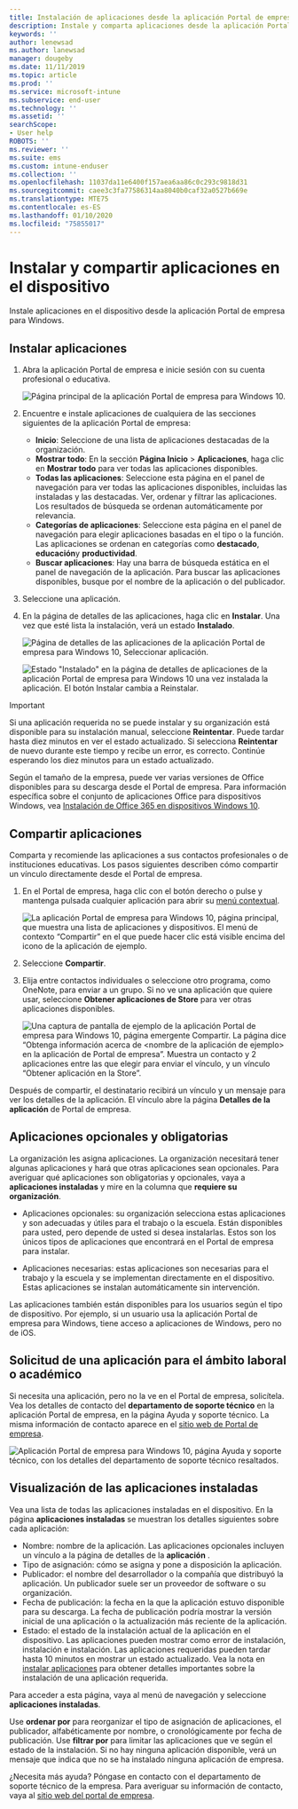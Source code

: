 ```yaml
---
title: Instalación de aplicaciones desde la aplicación Portal de empresa de Intune para Windows
description: Instale y comparta aplicaciones desde la aplicación Portal de empresa para Windows
keywords: ''
author: lenewsad
ms.author: lanewsad
manager: dougeby
ms.date: 11/11/2019
ms.topic: article
ms.prod: ''
ms.service: microsoft-intune
ms.subservice: end-user
ms.technology: ''
ms.assetid: ''
searchScope:
- User help
ROBOTS: ''
ms.reviewer: ''
ms.suite: ems
ms.custom: intune-enduser
ms.collection: ''
ms.openlocfilehash: 11037da11e6400f157aea6aa86c0c293c9818d31
ms.sourcegitcommit: caee3c3fa77586314aa8040b0caf32a0527b669e
ms.translationtype: MTE75
ms.contentlocale: es-ES
ms.lasthandoff: 01/10/2020
ms.locfileid: "75855017"
---
```

# <a name="install-and-share-apps-on-your-device"></a>Instalar y compartir aplicaciones en el dispositivo

Instale aplicaciones en el dispositivo desde la aplicación Portal de empresa para Windows.

## <a name="install-apps"></a>Instalar aplicaciones

1. Abra la aplicación Portal de empresa e inicie sesión con su cuenta profesional o educativa.  

    ![Página principal de la aplicación Portal de empresa para Windows 10.](./media/RS1_AppDetailsPage_Installed_03.png)
2. Encuentre e instale aplicaciones de cualquiera de las secciones siguientes de la aplicación Portal de empresa:  

    * **Inicio**: Seleccione de una lista de aplicaciones destacadas de la organización.  
    * **Mostrar todo**: En la sección **Página Inicio** > **Aplicaciones**, haga clic en **Mostrar todo** para ver todas las aplicaciones disponibles.  
    * **Todas las aplicaciones**: Seleccione esta página en el panel de navegación para ver todas las aplicaciones disponibles, incluidas las instaladas y las destacadas. Ver, ordenar y filtrar las aplicaciones. Los resultados de búsqueda se ordenan automáticamente por relevancia.  
    * **Categorías de aplicaciones**: Seleccione esta página en el panel de navegación para elegir aplicaciones basadas en el tipo o la función. Las aplicaciones se ordenan en categorías como **destacado**, **educación**y **productividad**.  
    * **Buscar aplicaciones**: Hay una barra de búsqueda estática en el panel de navegación de la aplicación. Para buscar las aplicaciones disponibles, busque por el nombre de la aplicación o del publicador.  

3. Seleccione una aplicación.   
4. En la página de detalles de las aplicaciones, haga clic en **Instalar**. Una vez que esté lista la instalación, verá un estado **Instalado**.  

    ![Página de detalles de las aplicaciones de la aplicación Portal de empresa para Windows 10, Seleccionar aplicación.](./media/RS1_AppDetailsPage_Installed_02.png)  
    
    ![Estado "Instalado" en la página de detalles de aplicaciones de la aplicación Portal de empresa para Windows 10 una vez instalada la aplicación. El botón Instalar cambia a Reinstalar.](./media/RS1_AppDetailsPage_Installed_01.png)    

> [!IMPORTANT]
> Si una aplicación requerida no se puede instalar y su organización está disponible para su instalación manual, seleccione **Reintentar**. Puede tardar hasta diez minutos en ver el estado actualizado. Si selecciona **Reintentar** de nuevo durante este tiempo y recibe un error, es correcto. Continúe esperando los diez minutos para un estado actualizado.   

Según el tamaño de la empresa, puede ver varias versiones de Office disponibles para su descarga desde el Portal de empresa. Para información específica sobre el conjunto de aplicaciones Office para dispositivos Windows, vea [Instalación de Office 365 en dispositivos Windows 10](./install-office-windows.md).

## <a name="share-apps"></a>Compartir aplicaciones  
Comparta y recomiende las aplicaciones a sus contactos profesionales o de instituciones educativas. Los pasos siguientes describen cómo compartir un vínculo directamente desde el Portal de empresa.

1. En el Portal de empresa, haga clic con el botón derecho o pulse y mantenga pulsada cualquier aplicación para abrir su [menú contextual](https://docs.microsoft.com//windows/uwp/design/controls-and-patterns/menus).  

    ![La aplicación Portal de empresa para Windows 10, página principal, que muestra una lista de aplicaciones y dispositivos. El menú de contexto “Compartir” en el que puede hacer clic está visible encima del icono de la aplicación de ejemplo. ](./media/1808_ShareContext_CP_Windows.png)  

2. Seleccione **Compartir**.
3. Elija entre contactos individuales o seleccione otro programa, como OneNote, para enviar a un grupo. Si no ve una aplicación que quiere usar, seleccione **Obtener aplicaciones de Store** para ver otras aplicaciones disponibles.  

    ![Una captura de pantalla de ejemplo de la aplicación Portal de empresa para Windows 10, página emergente Compartir. La página dice “Obtenga información acerca de <nombre de la aplicación de ejemplo> en la aplicación de Portal de empresa”. Muestra un contacto y 2 aplicaciones entre las que elegir para enviar el vínculo, y un vínculo “Obtener aplicación en la Store”. ](./media/1808_ShareApps_CP_Windows.png) 

Después de compartir, el destinatario recibirá un vínculo y un mensaje para ver los detalles de la aplicación. El vínculo abre la página **Detalles de la aplicación** de Portal de empresa. 

## <a name="optional-and-required-apps"></a>Aplicaciones opcionales y obligatorias
La organización les asigna aplicaciones. La organización necesitará tener algunas aplicaciones y hará que otras aplicaciones sean opcionales. Para averiguar qué aplicaciones son obligatorias y opcionales, vaya a **aplicaciones instaladas** y mire en la columna que **requiere su organización**.  

* Aplicaciones opcionales: su organización selecciona estas aplicaciones y son adecuadas y útiles para el trabajo o la escuela. Están disponibles para usted, pero depende de usted si desea instalarlas. Estos son los únicos tipos de aplicaciones que encontrará en el Portal de empresa para instalar. 

* Aplicaciones necesarias: estas aplicaciones son necesarias para el trabajo y la escuela y se implementan directamente en el dispositivo. Estas aplicaciones se instalan automáticamente sin intervención. 

Las aplicaciones también están disponibles para los usuarios según el tipo de dispositivo. Por ejemplo, si un usuario usa la aplicación Portal de empresa para Windows, tiene acceso a aplicaciones de Windows, pero no de iOS.

## <a name="request-an-app-for-work-or-school"></a>Solicitud de una aplicación para el ámbito laboral o académico  
Si necesita una aplicación, pero no la ve en el Portal de empresa, solicítela. Vea los detalles de contacto del **departamento de soporte técnico** en la aplicación Portal de empresa, en la página Ayuda y soporte técnico. La misma información de contacto aparece en el [sitio web de Portal de empresa](https://go.microsoft.com/fwlink/?linkid=2010980).    

  ![Aplicación Portal de empresa para Windows 10, página Ayuda y soporte técnico, con los detalles del departamento de soporte técnico resaltados. ](./media/1812_UCP_Help_Support_helpdesk.png)  

## <a name="view-installed-apps"></a>Visualización de las aplicaciones instaladas  
Vea una lista de todas las aplicaciones instaladas en el dispositivo. En la página **aplicaciones instaladas** se muestran los detalles siguientes sobre cada aplicación:

* Nombre: nombre de la aplicación. Las aplicaciones opcionales incluyen un vínculo a la página de detalles de la **aplicación** .
* Tipo de asignación: cómo se asigna y pone a disposición la aplicación. 
* Publicador: el nombre del desarrollador o la compañía que distribuyó la aplicación. Un publicador suele ser un proveedor de software o su organización.  
* Fecha de publicación: la fecha en la que la aplicación estuvo disponible para su descarga. La fecha de publicación podría mostrar la versión inicial de una aplicación o la actualización más reciente de la aplicación.
* Estado: el estado de la instalación actual de la aplicación en el dispositivo. Las aplicaciones pueden mostrar como error de instalación, instalación e instalación. Las aplicaciones requeridas pueden tardar hasta 10 minutos en mostrar un estado actualizado. Vea la nota en [instalar aplicaciones](#install-apps) para obtener detalles importantes sobre la instalación de una aplicación requerida. 

Para acceder a esta página, vaya al menú de navegación y seleccione **aplicaciones instaladas**.  


Use **ordenar por** para reorganizar el tipo de asignación de aplicaciones, el publicador, alfabéticamente por nombre, o cronológicamente por fecha de publicación. Use **filtrar por** para limitar las aplicaciones que ve según el estado de la instalación.  Si no hay ninguna aplicación disponible, verá un mensaje que indica que no se ha instalado ninguna aplicación de empresa.  

¿Necesita más ayuda? Póngase en contacto con el departamento de soporte técnico de la empresa. Para averiguar su información de contacto, vaya al [sitio web del portal de empresa](https://go.microsoft.com/fwlink/?linkid=2010980).  
